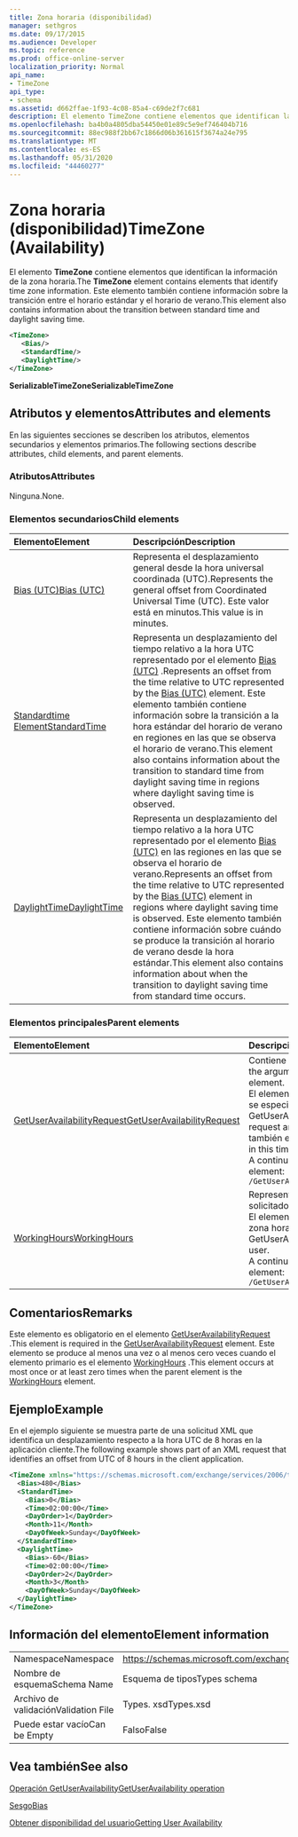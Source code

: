 ```yaml
---
title: Zona horaria (disponibilidad)
manager: sethgros
ms.date: 09/17/2015
ms.audience: Developer
ms.topic: reference
ms.prod: office-online-server
localization_priority: Normal
api_name:
- TimeZone
api_type:
- schema
ms.assetid: d662ffae-1f93-4c08-85a4-c69de2f7c681
description: El elemento TimeZone contiene elementos que identifican la información de la zona horaria. Este elemento también contiene información sobre la transición entre el horario estándar y el horario de verano.
ms.openlocfilehash: ba4b0a4805dba54450e01e89c5e9ef746404b716
ms.sourcegitcommit: 88ec988f2bb67c1866d06b361615f3674a24e795
ms.translationtype: MT
ms.contentlocale: es-ES
ms.lasthandoff: 05/31/2020
ms.locfileid: "44460277"
---
```

# <a name="timezone-availability"></a><span data-ttu-id="b8865-104">Zona horaria (disponibilidad)</span><span class="sxs-lookup"><span data-stu-id="b8865-104">TimeZone (Availability)</span></span>

<span data-ttu-id="b8865-105">El elemento **TimeZone** contiene elementos que identifican la información de la zona horaria.</span><span class="sxs-lookup"><span data-stu-id="b8865-105">The **TimeZone** element contains elements that identify time zone information.</span></span> <span data-ttu-id="b8865-106">Este elemento también contiene información sobre la transición entre el horario estándar y el horario de verano.</span><span class="sxs-lookup"><span data-stu-id="b8865-106">This element also contains information about the transition between standard time and daylight saving time.</span></span> 
  
```xml
<TimeZone>
   <Bias/>
   <StandardTime/>
   <DaylightTime/>
</TimeZone>
```

 <span data-ttu-id="b8865-107">**SerializableTimeZone**</span><span class="sxs-lookup"><span data-stu-id="b8865-107">**SerializableTimeZone**</span></span>
## <a name="attributes-and-elements"></a><span data-ttu-id="b8865-108">Atributos y elementos</span><span class="sxs-lookup"><span data-stu-id="b8865-108">Attributes and elements</span></span>

<span data-ttu-id="b8865-109">En las siguientes secciones se describen los atributos, elementos secundarios y elementos primarios.</span><span class="sxs-lookup"><span data-stu-id="b8865-109">The following sections describe attributes, child elements, and parent elements.</span></span>
  
### <a name="attributes"></a><span data-ttu-id="b8865-110">Atributos</span><span class="sxs-lookup"><span data-stu-id="b8865-110">Attributes</span></span>

<span data-ttu-id="b8865-111">Ninguna.</span><span class="sxs-lookup"><span data-stu-id="b8865-111">None.</span></span>
  
### <a name="child-elements"></a><span data-ttu-id="b8865-112">Elementos secundarios</span><span class="sxs-lookup"><span data-stu-id="b8865-112">Child elements</span></span>

|<span data-ttu-id="b8865-113">**Elemento**</span><span class="sxs-lookup"><span data-stu-id="b8865-113">**Element**</span></span>|<span data-ttu-id="b8865-114">**Descripción**</span><span class="sxs-lookup"><span data-stu-id="b8865-114">**Description**</span></span>|
|:-----|:-----|
|[<span data-ttu-id="b8865-115">Bias (UTC)</span><span class="sxs-lookup"><span data-stu-id="b8865-115">Bias (UTC)</span></span>](bias-utc.md) <br/> |<span data-ttu-id="b8865-116">Representa el desplazamiento general desde la hora universal coordinada (UTC).</span><span class="sxs-lookup"><span data-stu-id="b8865-116">Represents the general offset from Coordinated Universal Time (UTC).</span></span> <span data-ttu-id="b8865-117">Este valor está en minutos.</span><span class="sxs-lookup"><span data-stu-id="b8865-117">This value is in minutes.</span></span>  <br/> |
|[<span data-ttu-id="b8865-118">Standardtime Element</span><span class="sxs-lookup"><span data-stu-id="b8865-118">StandardTime</span></span>](standardtime.md) <br/> |<span data-ttu-id="b8865-119">Representa un desplazamiento del tiempo relativo a la hora UTC representado por el elemento [Bias (UTC)](bias-utc.md) .</span><span class="sxs-lookup"><span data-stu-id="b8865-119">Represents an offset from the time relative to UTC represented by the [Bias (UTC)](bias-utc.md) element.</span></span> <span data-ttu-id="b8865-120">Este elemento también contiene información sobre la transición a la hora estándar del horario de verano en regiones en las que se observa el horario de verano.</span><span class="sxs-lookup"><span data-stu-id="b8865-120">This element also contains information about the transition to standard time from daylight saving time in regions where daylight saving time is observed.</span></span>  <br/> |
|[<span data-ttu-id="b8865-121">DaylightTime</span><span class="sxs-lookup"><span data-stu-id="b8865-121">DaylightTime</span></span>](daylighttime.md) <br/> |<span data-ttu-id="b8865-122">Representa un desplazamiento del tiempo relativo a la hora UTC representado por el elemento [Bias (UTC)](bias-utc.md) en las regiones en las que se observa el horario de verano.</span><span class="sxs-lookup"><span data-stu-id="b8865-122">Represents an offset from the time relative to UTC represented by the [Bias (UTC)](bias-utc.md) element in regions where daylight saving time is observed.</span></span> <span data-ttu-id="b8865-123">Este elemento también contiene información sobre cuándo se produce la transición al horario de verano desde la hora estándar.</span><span class="sxs-lookup"><span data-stu-id="b8865-123">This element also contains information about when the transition to daylight saving time from standard time occurs.</span></span>  <br/> |
   
### <a name="parent-elements"></a><span data-ttu-id="b8865-124">Elementos principales</span><span class="sxs-lookup"><span data-stu-id="b8865-124">Parent elements</span></span>

|<span data-ttu-id="b8865-125">**Elemento**</span><span class="sxs-lookup"><span data-stu-id="b8865-125">**Element**</span></span>|<span data-ttu-id="b8865-126">**Descripción**</span><span class="sxs-lookup"><span data-stu-id="b8865-126">**Description**</span></span>|
|:-----|:-----|
|[<span data-ttu-id="b8865-127">GetUserAvailabilityRequest</span><span class="sxs-lookup"><span data-stu-id="b8865-127">GetUserAvailabilityRequest</span></span>](getuseravailabilityrequest.md) <br/> |<span data-ttu-id="b8865-128">Contiene los argumentos usados para obtener información de disponibilidad del usuario.</span><span class="sxs-lookup"><span data-stu-id="b8865-128">Contains the arguments used to obtain user availability information.</span></span> <span data-ttu-id="b8865-129">Se trata de un elemento raíz.</span><span class="sxs-lookup"><span data-stu-id="b8865-129">This is a root element.</span></span>  <br/> <span data-ttu-id="b8865-130">El elemento **TimeZone** del mensaje GetUserAvailabilityRequest representa la zona horaria en la que se especifican los valores DATETIME de la solicitud.</span><span class="sxs-lookup"><span data-stu-id="b8865-130">The **TimeZone** element in the GetUserAvailabilityRequest message represents the time zone in which the DateTime values in the request are specified.</span></span> <span data-ttu-id="b8865-131">Los valores de fecha y hora devueltos por el servicio de disponibilidad también están en esta zona horaria.</span><span class="sxs-lookup"><span data-stu-id="b8865-131">The DateTime values returned by the Availability service are also in this time zone.</span></span>  <br/> <span data-ttu-id="b8865-132">A continuación se encuentra la expresión XPath de este elemento:</span><span class="sxs-lookup"><span data-stu-id="b8865-132">The following is the XPath to this element:</span></span>  <br/>  `/GetUserAvailabilityRequest` <br/> |
|[<span data-ttu-id="b8865-133">WorkingHours</span><span class="sxs-lookup"><span data-stu-id="b8865-133">WorkingHours</span></span>](workinghours-ex15websvcsotherref.md) <br/> |<span data-ttu-id="b8865-134">Representa la configuración de la zona horaria y el horario laboral del usuario del buzón solicitado.</span><span class="sxs-lookup"><span data-stu-id="b8865-134">Represents the time zone settings and working hours for the requested mailbox user.</span></span>  <br/> <span data-ttu-id="b8865-135">El elemento **TimeZone** del mensaje GetUserAvailabilityResponse representa la configuración de la zona horaria del usuario del buzón solicitado.</span><span class="sxs-lookup"><span data-stu-id="b8865-135">The **TimeZone** element in the GetUserAvailabilityResponse message represents the time zone settings of the requested mailbox user.</span></span>  <br/> <span data-ttu-id="b8865-136">A continuación se encuentra la expresión XPath de este elemento:</span><span class="sxs-lookup"><span data-stu-id="b8865-136">The following is the XPath to this element:</span></span>  <br/>  `/GetUserAvailabilityResponse/FreeBusyResponseArray/FreeBusyResponse/FreeBusyView/WorkingHours` <br/> |
   
## <a name="remarks"></a><span data-ttu-id="b8865-137">Comentarios</span><span class="sxs-lookup"><span data-stu-id="b8865-137">Remarks</span></span>

<span data-ttu-id="b8865-138">Este elemento es obligatorio en el elemento [GetUserAvailabilityRequest](getuseravailabilityrequest.md) .</span><span class="sxs-lookup"><span data-stu-id="b8865-138">This element is required in the [GetUserAvailabilityRequest](getuseravailabilityrequest.md) element.</span></span> <span data-ttu-id="b8865-139">Este elemento se produce al menos una vez o al menos cero veces cuando el elemento primario es el elemento [WorkingHours](workinghours-ex15websvcsotherref.md) .</span><span class="sxs-lookup"><span data-stu-id="b8865-139">This element occurs at most once or at least zero times when the parent element is the [WorkingHours](workinghours-ex15websvcsotherref.md) element.</span></span> 
  
## <a name="example"></a><span data-ttu-id="b8865-140">Ejemplo</span><span class="sxs-lookup"><span data-stu-id="b8865-140">Example</span></span>

<span data-ttu-id="b8865-141">En el ejemplo siguiente se muestra parte de una solicitud XML que identifica un desplazamiento respecto a la hora UTC de 8 horas en la aplicación cliente.</span><span class="sxs-lookup"><span data-stu-id="b8865-141">The following example shows part of an XML request that identifies an offset from UTC of 8 hours in the client application.</span></span>
  
```XML
<TimeZone xmlns="https://schemas.microsoft.com/exchange/services/2006/types">
  <Bias>480</Bias>
  <StandardTime>
    <Bias>0</Bias>
    <Time>02:00:00</Time>
    <DayOrder>1</DayOrder>
    <Month>11</Month>
    <DayOfWeek>Sunday</DayOfWeek>
  </StandardTime>
  <DaylightTime>
    <Bias>-60</Bias>
    <Time>02:00:00</Time>
    <DayOrder>2</DayOrder>
    <Month>3</Month>
    <DayOfWeek>Sunday</DayOfWeek>
  </DaylightTime>
</TimeZone>
```

## <a name="element-information"></a><span data-ttu-id="b8865-142">Información del elemento</span><span class="sxs-lookup"><span data-stu-id="b8865-142">Element information</span></span>

|||
|:-----|:-----|
|<span data-ttu-id="b8865-143">Namespace</span><span class="sxs-lookup"><span data-stu-id="b8865-143">Namespace</span></span>  <br/> |https://schemas.microsoft.com/exchange/services/2006/types  <br/> |
|<span data-ttu-id="b8865-144">Nombre de esquema</span><span class="sxs-lookup"><span data-stu-id="b8865-144">Schema Name</span></span>  <br/> |<span data-ttu-id="b8865-145">Esquema de tipos</span><span class="sxs-lookup"><span data-stu-id="b8865-145">Types schema</span></span>  <br/> |
|<span data-ttu-id="b8865-146">Archivo de validación</span><span class="sxs-lookup"><span data-stu-id="b8865-146">Validation File</span></span>  <br/> |<span data-ttu-id="b8865-147">Types. xsd</span><span class="sxs-lookup"><span data-stu-id="b8865-147">Types.xsd</span></span>  <br/> |
|<span data-ttu-id="b8865-148">Puede estar vacío</span><span class="sxs-lookup"><span data-stu-id="b8865-148">Can be Empty</span></span>  <br/> |<span data-ttu-id="b8865-149">Falso</span><span class="sxs-lookup"><span data-stu-id="b8865-149">False</span></span>  <br/> |
   
## <a name="see-also"></a><span data-ttu-id="b8865-150">Vea también</span><span class="sxs-lookup"><span data-stu-id="b8865-150">See also</span></span>



[<span data-ttu-id="b8865-151">Operación GetUserAvailability</span><span class="sxs-lookup"><span data-stu-id="b8865-151">GetUserAvailability operation</span></span>](getuseravailability-operation.md)
  
[<span data-ttu-id="b8865-152">Sesgo</span><span class="sxs-lookup"><span data-stu-id="b8865-152">Bias</span></span>](bias.md)


[<span data-ttu-id="b8865-153">Obtener disponibilidad del usuario</span><span class="sxs-lookup"><span data-stu-id="b8865-153">Getting User Availability</span></span>](https://msdn.microsoft.com/library/d4133fcb-9b0f-4e6b-aadf-a389da83516a%28Office.15%29.aspx)

